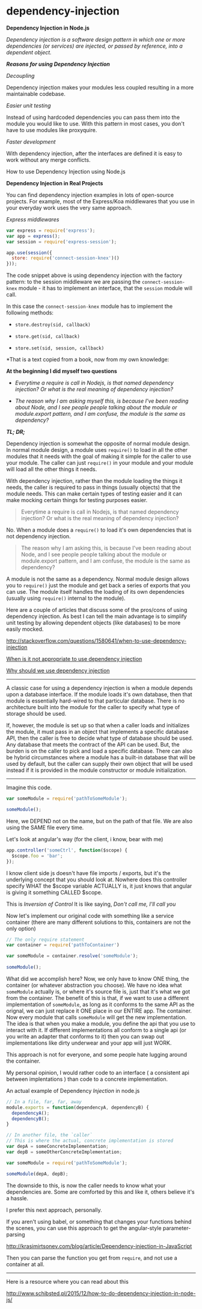 # dependency-injection

**Dependency Injection in Node.js**

*Dependency injection is a software design pattern in which one or more dependencies (or services) are injected, or passed by reference, into a dependent object.*

***Reasons for using Dependency Injection***

*Decoupling*

Dependency injection makes your modules less coupled resulting in a more maintainable codebase.

*Easier unit testing*

Instead of using hardcoded dependencies you can pass them into the module you would like to use. With this pattern in most cases, you don't have to use modules like proxyquire.

*Faster development*

With dependency injection, after the interfaces are defined it is easy to work without any merge conflicts.

How to use Dependency Injection using Node.js

**Dependency Injection in Real Projects**

You can find dependency injection examples in lots of open-source projects. For example, most of the Express/Koa middlewares that you use in your everyday work uses the very same approach.

*Express middlewares*

```javascript
var express = require('express');  
var app = express();  
var session = require('express-session');

app.use(session({  
  store: require('connect-session-knex')()
}));
```

The code snippet above is using dependency injection with the factory pattern: to the session middleware we are passing the `connect-session-knex` module - it has to implement an interface, that the `session` module will call.

In this case the `connect-session-knex` module has to implement the following methods:

- `store.destroy(sid, callback)`

- `store.get(sid, callback)`

- `store.set(sid, session, callback)`

*That is a text copied from a book, now from my own knowledge:

**At the beginning I did myself two questions**

- *Everytime a require is call in Nodejs, is that named dependency injection? Or what is the real meaning of dependency injection?*

- *The reason why I am asking myself this, is because I've been reading about Node, and I see people people talking about the module or module.export pattern, and I am confuse, the module is the same as dependency?*

***TL; DR;***

Dependency injection is somewhat the opposite of normal module design.  In normal module design, a module uses `require()` to load in all the other modules that it needs with the goal of making it simple for the caller to use your module.  The caller can just `require()` in your module and your module will load all the other things it needs.

With dependency injection, rather than the module loading the things it needs, the caller is required to pass in things (usually objects) that the module needs.  This can make certain types of testing easier and it can make mocking certain things for testing purposes easier.

> Everytime a require is call in Nodejs, is that named dependency
> injection? Or what is the real meaning of dependency injection?

No.  When a module does a `require()` to load it's own dependencies that is not dependency injection.

> The reason why I am asking this, is because I've been reading about
> Node, and I see people people talking about the module or
> module.export pattern, and I am confuse, the module is the same as
> dependency?

A module is not the same as a dependency.  Normal module design allows you to `require()` just the module and get back a series of exports that you can use.  The module itself handles the loading of its own dependencies (usually using `require()` internal to the module).

Here are a couple of articles that discuss some of the pros/cons of using dependency injection.  As best I can tell the main advantage is to simplify unit testing by allowing dependent objects (like databases) to be more easily mocked.

http://stackoverflow.com/questions/1580641/when-to-use-dependency-injection

[When is it not appropriate to use dependency injection][1]

[Why should we use dependency injection][2]

-------------

A classic case for using a dependency injection is when a module depends upon a database interface.  If the module loads it's own database, then that module is essentially hard-wired to that particular database.  There is no architecture built into the module for the caller to specify what type of storage should be used.

If, however, the module is set up so that when a caller loads and initializes the module, it must pass in an object that implements a specific database API, then the caller is free to decide what type of database should be used.  Any database that meets the contract of the API can be used.  But, the burden is on the caller to pick and load a specific database.  There can also be hybrid circumstances where a module has a built-in database that will be used by default, but the caller can supply their own object that will be used instead if it is provided in the module constructor or module initialization.

  [1]: http://programmers.stackexchange.com/questions/135971/when-is-it-not-appropriate-to-use-the-dependency-injection-pattern
  [2]: http://www.javacreed.com/why-should-we-use-dependency-injection/
  
-------------
  
Imagine this code.

```javascript
var someModule = require('pathToSomeModule');

someModule();
```

Here, we DEPEND not on the name, but on the path of that file. We are also using the SAME file every time.

Let's look at angular's way (for the client, i know, bear with me)

```javascript  
app.controller('someCtrl', function($scope) {
  $scope.foo = 'bar';
});
```

I know client side js doesn't have file imports / exports, but it's the underlying concept that you should look at. Nowhere does this controller specify WHAT the $scope variable ACTUALLY is, it just knows that angular is giving it something CALLED $scope.

This is *Inversion of Control*
It is like saying, *Don't call me, I'll call you*

Now let's implement our original code with something like a service container (there are many different solutions to this, containers are not the only option)

```javascript
// The only require statement
var container = require('pathToContainer')

var someModule = container.resolve('someModule');
    
someModule();
```

What did we accomplish here? Now, we only have to know ONE thing, the container (or whatever abstraction you choose). We have no idea what `someModule` actually is, or where it's source file is, just that it's what we got from the container. The benefit of this is that, if we want to use a different implementation of `someModule`, as long as it conforms to the same API as the orignal, we can just replace it ONE place in our ENTIRE app. The container. Now every module that calls `someModule` will get the new implementation. The idea is that when you make a module, you define the api that you use to interact with it. If different implementations all conform to a single api (or you write an adapter that conforms to it) then you can swap out implementations like dirty underwear and your app will just WORK.

This approach is not for everyone, and some people hate lugging around the container.

My personal opinion, I would rather code to an interface ( a consistent api between implentations ) than code to a concrete implementation.


An actual example of Dependency *Injection* in node.js

```javascript
// In a file, far, far, away
module.exports = function(dependencyA, dependencyB) {
  dependencyA();
  dependencyB();
}

// In another file, the `caller`
// This is where the actual, concrete implementation is stored
var depA = someConcreteImplementation;
var depB = someOtherConcreteImplementation;

var someModule = require('pathToSomeModule');

someModule(depA, depB);
```

The downside to this, is now the caller needs to know what your dependencies are. Some are comforted by this and like it, others believe it's a hassle.

I prefer this next approach, personally.

If you aren't using babel, or something that changes your functions behind the scenes, you can use this approach to get the angular-style parameter-parsing

http://krasimirtsonev.com/blog/article/Dependency-injection-in-JavaScript

Then you can parse the function you get from `require`, and not use a container at all.

-------------

Here is a resource where you can read about this

http://www.schibsted.pl/2015/12/how-to-do-dependency-injection-in-node-js/
